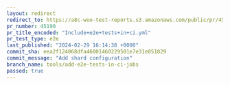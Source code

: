 ```yaml
---
layout: redirect
redirect_to: https://a8c-woo-test-reports.s3.amazonaws.com/public/pr/45190/e2e/index.html
pr_number: 45190
pr_title_encoded: "Include+e2e+tests+in+ci.yml"
pr_test_type: e2e
last_published: "2024-02-29 16:14:38 +0000"
commit_sha: eea2f124068dfa46001460229501e7e31e051829
commit_message: "Add shard configuration"
branch_name: tools/add-e2e-tests-in-ci-jobs
passed: true
---
```

